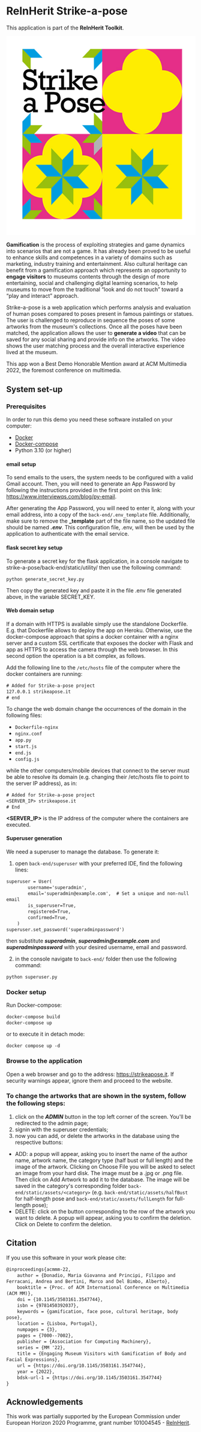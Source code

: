 # ReInHerit Strike-a-pose

This application is part of the **ReInHerit Toolkit**.

![ReInHerit Strike-a-pose logo](Strike-a-pose_logo.jpg "ReInHerit Strike-a-pose logo")


**Gamification** is the process of exploiting strategies and game dynamics into scenarios that are not a game. 
It has already been proved to be useful to enhance skills and competences in a variety of domains such as marketing, industry training and entertainment.
Also cultural heritage can benefit from a gamification approach which represents an opportunity to **engage visitors** to museums contents through the design of more entertaining, social and challenging digital learning scenarios, to help museums to move from the traditional “look and do not touch” toward a “play and interact” approach. 

Strike-a-pose is a web application which performs analysis and evaluation of human poses compared to poses present in famous paintings or statues. 
The user is challenged to reproduce in sequence the poses of some artworks from the museum's collections. 
Once all the poses have been matched, the application allows the user to **generate a video** that can be saved for any social sharing and provide info on the artworks. 
The video shows the user matching process and the overall interactive experience lived at the museum.

This app won a Best Demo Honorable Mention award at ACM Multimedia 2022, the foremost conference on multimedia.


## System set-up
### Prerequisites
In order to run this demo you need these software installed on your computer:
- [Docker](https://docs.docker.com/get-docker/)
- [Docker-compose](https://docs.docker.com/compose/install/)
- Python 3.10 (or higher)
#### email setup
To send emails to the users, the system needs to be configured with a valid Gmail account. Then, you will need to generate an App Password by following the instructions provided in the first point on this link: https://www.interviewqs.com/blog/py-email.

After generating the App Password, you will need to enter it, along with your email address, into a copy of the `back-end/.env_template` file. Additionally, make sure to remove the **_template** part of the file name, so the updated file should be named ___.env___. This configuration file, .env, will then be used by the application to authenticate with the email service.
#### flask secret key setup
To generate a secret key for the flask application, in a console navigate to strike-a-pose/back-end/static/utility/ then use the following command:
```
python generate_secret_key.py
```
Then copy the generated key and paste it in the file .env file generated above, in the variable SECRET_KEY.

#### Web domain setup

If a domain with HTTPS is available simply use the standalone Dockerfile. E.g. that Dockerfile allows to deploy the app on Heroku.
Otherwise, use the docker-compose approach that spins a docker container with a nginx server and a custom SSL certificate that exposes the docker with Flask and app as HTTPS to access the camera through the web browser.
In this second option the operation is a bit complex, as follows.

Add the following line to the `/etc/hosts` file of the computer where the docker containers are running:

```
# Added for Strike-a-pose project
127.0.0.1 strikeapose.it
# end
```
To change the web domain change the occurrences of the domain in the following files:

- `Dockerfile-nginx`
- `nginx.conf`
- `app.py`
- `start.js`
- `end.js`
- `config.js`

while the other computers/mobile devices that connect to the server must be able to resolve its domain (e.g. changing their /etc/hosts file to
point to the server IP address), as in:

```
# Added for Strike-a-pose project
<SERVER_IP> strikeapose.it
# End
```
**<SERVER_IP>** is the IP address of the computer where the containers are executed.

#### Superuser generation
We need a superuser to manage the database. To generate it:
1) open `back-end/superuser` with your preferred IDE, find the following lines: 
```
superuser = User(
        username='superadmin',
        email='superadmin@example.com',  # Set a unique and non-null email
        is_superuser=True,
        registered=True,  
        confirmed=True,  
    )
superuser.set_password('superadminpassword')
```
then substitute ___superadmin___, ___superadmin@example.com___ and ___superadminpassword___ with your desired username, email and password.

2) in the console navigate to `back-end/` folder then use the following command:
```
python superuser.py
```

### Docker setup

Run Docker-compose:

```
docker-compose build
docker-compose up
```
or to execute it in detach mode:
```
docker compose up -d
```

### Browse to the application
Open a web browser and go to the address: https://strikeapose.it. 
If security warnings appear, ignore them and proceed to the website.

### To change the artworks that are shown in the system, follow the following steps:
1. click on the ___ADMIN___ button in the top left corner of the screen. You'll be redirected to the admin page;
2. signin with the superuser credentials;
3. now you can add, or delete the artworks in the database using the respective buttons:
- ADD: a popup will appear, asking you to insert the name of the author name, artwork name, the category type (half bust or full length) and the image of the artwork. Clicking on Choose File you will be asked to select an image from your hard disk. The image must be a .jpg or .png file. Then click on Add Artwork to add it to the database. The image will be saved in the category's corresponding folder `back-end/static/assets/<category>` (e.g. `back-end/static/assets/halfBust` for half-length pose and `back-end/static/assets/fullLength` for full-length pose); 
- DELETE: click on the button corresponding to the row of the artwork you want to delete. A popup will appear, asking you to confirm the deletion. Click on Delete to confirm the deletion. 


## Citation

If you use this software in your work please cite:

```
@inproceedings{acmmm-22,
	author = {Donadio, Maria Giovanna and Principi, Filippo and Ferracani, Andrea and Bertini, Marco and Del Bimbo, Alberto},
	booktitle = {Proc. of ACM International Conference on Multimedia (ACM MM)},
	doi = {10.1145/3503161.3547744},
	isbn = {9781450392037},
	keywords = {gamification, face pose, cultural heritage, body pose},
	location = {Lisboa, Portugal},
	numpages = {3},
	pages = {7000--7002},
	publisher = {Association for Computing Machinery},
	series = {MM '22},
	title = {Engaging Museum Visitors with Gamification of Body and Facial Expressions},
	url = {https://doi.org/10.1145/3503161.3547744},
	year = {2022},
	bdsk-url-1 = {https://doi.org/10.1145/3503161.3547744}
}
```

## Acknowledgements
This work was partially supported by the European Commission under European Horizon 2020 Programme, grant number 101004545 - [ReInHerit](https://www.reinherit.eu).